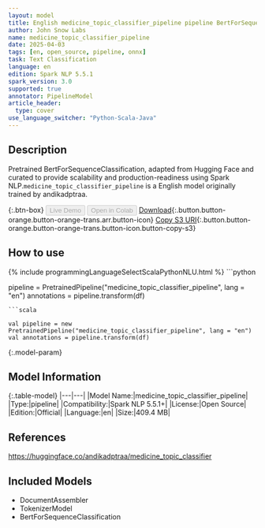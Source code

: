 ```yaml
---
layout: model
title: English medicine_topic_classifier_pipeline pipeline BertForSequenceClassification from andikadptraa
author: John Snow Labs
name: medicine_topic_classifier_pipeline
date: 2025-04-03
tags: [en, open_source, pipeline, onnx]
task: Text Classification
language: en
edition: Spark NLP 5.5.1
spark_version: 3.0
supported: true
annotator: PipelineModel
article_header:
  type: cover
use_language_switcher: "Python-Scala-Java"
---
```


## Description

Pretrained BertForSequenceClassification, adapted from Hugging Face and curated to provide scalability and production-readiness using Spark NLP.`medicine_topic_classifier_pipeline` is a English model originally trained by andikadptraa.

{:.btn-box}
<button class="button button-orange" disabled>Live Demo</button>
<button class="button button-orange" disabled>Open in Colab</button>
[Download](https://s3.amazonaws.com/auxdata.johnsnowlabs.com/public/models/medicine_topic_classifier_pipeline_en_5.5.1_3.0_1743704647517.zip){:.button.button-orange.button-orange-trans.arr.button-icon}
[Copy S3 URI](s3://auxdata.johnsnowlabs.com/public/models/medicine_topic_classifier_pipeline_en_5.5.1_3.0_1743704647517.zip){:.button.button-orange.button-orange-trans.button-icon.button-copy-s3}

## How to use



<div class="tabs-box" markdown="1">
{% include programmingLanguageSelectScalaPythonNLU.html %}
```python

pipeline = PretrainedPipeline("medicine_topic_classifier_pipeline", lang = "en")
annotations =  pipeline.transform(df)   

```
```scala

val pipeline = new PretrainedPipeline("medicine_topic_classifier_pipeline", lang = "en")
val annotations = pipeline.transform(df)

```
</div>

{:.model-param}
## Model Information

{:.table-model}
|---|---|
|Model Name:|medicine_topic_classifier_pipeline|
|Type:|pipeline|
|Compatibility:|Spark NLP 5.5.1+|
|License:|Open Source|
|Edition:|Official|
|Language:|en|
|Size:|409.4 MB|

## References

https://huggingface.co/andikadptraa/medicine_topic_classifier

## Included Models

- DocumentAssembler
- TokenizerModel
- BertForSequenceClassification